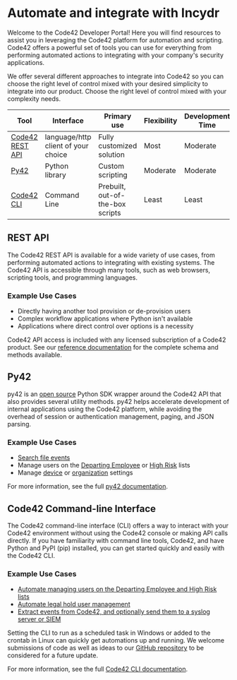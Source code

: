 # Automate and integrate with Incydr

Welcome to the Code42 Developer Portal! Here you will find resources to assist you in leveraging the Code42 platform for automation and scripting. Code42 offers a powerful set of tools you can use for everything from performing automated actions to integrating with your company's security applications.

We offer several different approaches to integrate into Code42 so you can choose the right level of control mixed with your desired simplicity to integrate into our product. Choose the right level of control mixed with your complexity needs.

| Tool  | Interface | Primary use | Flexibility | Development Time |
| ----- | --------- | ----------- | ------------| ---------------- |
| [Code42 REST API](#rest-api) | language/http client of your choice | Fully customized solution | Most | Moderate |
| [Py42](#py42) | Python library | Custom scripting | Moderate | Moderate
| [Code42 CLI](#code42-command-line-interface) | Command Line | Prebuilt, out-of-the-box scripts | Least | Least



## REST API

The Code42 REST API is available for a wide variety of use cases, from performing automated actions to integrating with existing systems. The Code42 API is accessible through many tools, such as web browsers, scripting tools, and programming languages.

### Example Use Cases

* Directly having another tool provision or de-provision users
* Complex workflow applications where Python isn't available
* Applications where direct control over options is a necessity

Code42 API access is included with any licensed subscription of a Code42 product. See our [reference documentation](/api/) for the complete schema and methods available.

## Py42

py42 is an [open source](https://github.com/code42/py42) Python SDK wrapper around the Code42 API that also provides several utility methods. py42 helps accelerate development of internal applications using the Code42 platform, while avoiding the overhead of session or authentication management, paging, and JSON parsing.

### Example Use Cases

* [Search file events](https://py42docs.code42.com/en/stable/userguides/searches.html)
* Manage users on the [Departing Employee](https://py42docs.code42.com/en/stable/userguides/departingemployee.html) or [High Risk](https://py42docs.code42.com/en/stable/userguides/highriskemployee.html) lists
* Manage [device](https://py42docs.code42.com/en/stable/userguides/devicesettings.html) or [organization](https://py42docs.code42.com/en/stable/userguides/orgsettings.html) settings

For more information, see the full [py42 documentation](https://py42docs.code42.com).


## Code42 Command-line Interface

The Code42 command-line interface (CLI) offers a way to interact with your Code42 environment without using the Code42 console or making API calls directly. If you have familiarity with command line tools, Code42, and have Python and PyPI (pip) installed, you can get started quickly and easily with the Code42 CLI.

### Example Use Cases

* [Automate managing users on the Departing Employee and High Risk lists](https://clidocs.code42.com/en/latest/userguides/detectionlists.html)
* [Automate legal hold user management](https://clidocs.code42.com/en/latest/userguides/legalhold.html)
* [Extract events from Code42, and optionally send them to a syslog server or SIEM](https://clidocs.code42.com/en/latest/userguides/siemexample.html)

Setting the CLI to run as a scheduled task in Windows or added to the crontab in Linux can quickly get automations up and running. We welcome submissions of code as well as ideas to our [GitHub repository](https://github.com/code42/code42cli) to be considered for a future update.

For more information, see the full [Code42 CLI documentation](https://clidocs.code42.com).
